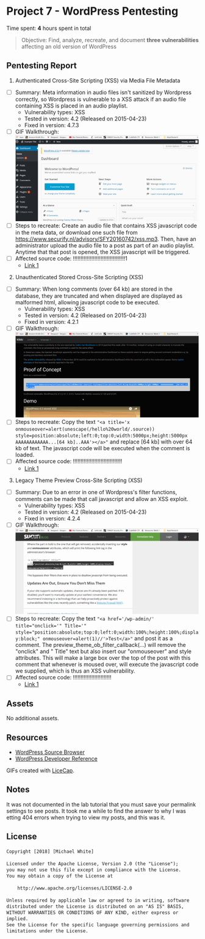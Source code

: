 # Project 7 - WordPress Pentesting

Time spent: **4** hours spent in total

> Objective: Find, analyze, recreate, and document **three vulnerabilities** affecting an old version of WordPress

## Pentesting Report

1. Authenticated Cross-Site Scripting (XSS) via Media File Metadata
  - [ ] Summary: Meta information in audio files isn't sanitized by Wordpress correctly, so Wordpress is vulnerable to a XSS attack if an audio file containing XSS is placed in an audio playlist.
    - Vulnerability types: XSS
    - Tested in version: 4.2 (Released on 2015-04-23)
    - Fixed in version: 4.7.3
  - [ ] GIF Walkthrough: ![](https://github.com/mmw5hy/CodepathWeek7/blob/master/audio_playlist.gif)
  - [ ] Steps to recreate: Create an audio file that contains XSS javascript code in the meta data, or download one such file from https://www.securify.nl/advisory/SFY20160742/xss.mp3. Then, have an administrator upload the audio file to a post as part of an audio playlist. Anytime that that post is opened, the XSS javascript will be triggered.
  - [ ] Affected source code: !!!!!!!!!!!!!!!!!!!!!!!!!!!!!!!!!!1
    - [Link 1](https://github.com/WordPress/WordPress/commit/28f838ca3ee205b6f39cd2bf23eb4e5f52796bd7)
2. Unauthenticated Stored Cross-Site Scripting (XSS)
  - [ ] Summary: When long comments (over 64 kb) are stored in the database, they are truncated and when displayed are displayed as malformed html, allowing javascript code to be executed. 
    - Vulnerability types: XSS
    - Tested in version: 4.2 (Released on 2015-04-23)
    - Fixed in version: 4.2.1
  - [ ] GIF Walkthrough: ![](https://github.com/mmw5hy/CodepathWeek7/blob/master/big_text_xss.gif)
  - [ ] Steps to recreate: Copy the text ```"<a title='x onmouseover=alert(unescape(/hello%20world/.source)) style=position:absolute;left:0;top:0;width:5000px;height:5000px  AAAAAAAAAAAA...[64 kb]..AAA'></a>"``` and replace [64 kb] with over 64 kb of text. The javascript code will be executed when the comment is loaded.
  - [ ] Affected source code: !!!!!!!!!!!!!!!!!!!!!!!!!!!!!!!!
    - [Link 1]()
3. Legacy Theme Preview Cross-Site Scripting (XSS)
  - [ ] Summary: Due to an error in one of Wordpress's filter functions, comments can be made that call javascript and allow an XSS exploit.
    - Vulnerability types: XSS
    - Tested in version: 4.2 (Released on 2015-04-23)
    - Fixed in version: 4.2.4
  - [ ] GIF Walkthrough: ![](https://github.com/mmw5hy/CodepathWeek7/blob/master/comment_xss.gif)
  - [ ] Steps to recreate: Copy the text ```"<a href='/wp-admin/' title="onclick='" Title='" style="position:absolute;top:0;left:0;width:100%;height:100%;display:block;" onmouseover=alert(1)//'>Test</a>"``` and post it as a comment. The preview_theme_ob_filter_callback(...) will remove the "onclick" and " Title" text but also insert our "onmouseover" and style attributes. This will make a large box over the top of the post with this comment that whenever is moused over, will execute the javascript code we supplied, which is thus an XSS vulnerability.
  - [ ] Affected source code: !!!!!!!!!!!!!!!!!!!!!!!!!
    - [Link 1](https://core.trac.wordpress.org/browser/tags/version/src/source_file.php)

## Assets

No additional assets.

## Resources

- [WordPress Source Browser](https://core.trac.wordpress.org/browser/)
- [WordPress Developer Reference](https://developer.wordpress.org/reference/)

GIFs created with [LiceCap](http://www.cockos.com/licecap/).

## Notes

It was not documented in the lab tutorial that you must save your permalink settings to see posts. It took me a while to find the answer to why I was etting 404 errors when trying to view my posts, and this was it.

## License

    Copyright [2018] [Michael White]

    Licensed under the Apache License, Version 2.0 (the "License");
    you may not use this file except in compliance with the License.
    You may obtain a copy of the License at

        http://www.apache.org/licenses/LICENSE-2.0

    Unless required by applicable law or agreed to in writing, software
    distributed under the License is distributed on an "AS IS" BASIS,
    WITHOUT WARRANTIES OR CONDITIONS OF ANY KIND, either express or implied.
    See the License for the specific language governing permissions and
    limitations under the License.
